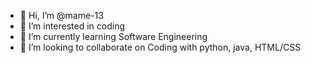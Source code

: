 - 👋 Hi, I’m @mame-13
- 👀 I’m interested in coding
- 🌱 I’m currently learning Software Engineering
- 💞️ I’m looking to collaborate on Coding with python, java, HTML/CSS

